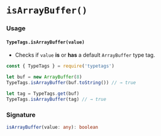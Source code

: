 # `isArrayBuffer()`

### Usage

#### `TypeTags.isArrayBuffer(value)`

- Checks if `value` **is** or **has** a default `ArrayBuffer` type tag.

```js
const { TypeTags } = require('typetags')

let buf = new ArrayBuffer(8)
TypeTags.isArrayBuffer(buf.toString()) // → true

let tag = TypeTags.get(buf)
TypeTags.isArrayBuffer(tag) // → true
```

### Signature

```ts
isArrayBuffer(value: any): boolean
```
